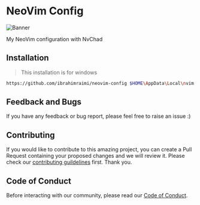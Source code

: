 # NeoVim Config

![Banner](https://i.ibb.co/bdK5gBm/Screenshot-2023-06-29-004933.png)

My NeoVim configuration with NvChad

## Installation

> This installation is for windows

```sh
https://github.com/ibrahimraimi/neovim-config $HOME\AppData\Local\nvim --depth
```

## Feedback and Bugs

If you have any feedback or bug report, please feel free to raise an issue :)

## Contributing

If you would like to contribute to this amazing project, you can create a Pull Request containing your proposed changes and we will review it. Please check our [contributing guildelines](CONTRIBUTING.md) first. Thank you.

## Code of Conduct

Before interacting with our community, please read our [Code of Conduct](CODE_OF_CONDUCT.md).
